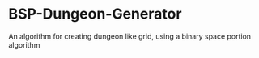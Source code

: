 # BSP-Dungeon-Generator
An algorithm for creating dungeon like grid, using a binary space portion algorithm

